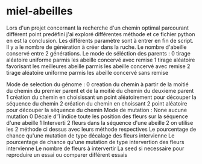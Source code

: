 # miel-abeilles
Lors d'un projet concernant la recherche d'un chemin optimal parcourant différent point predéfini j'ai exploré différentes méthode et ce fichier python en est la conclusion.
Les différents paramètre sont à entrer en fin de script.
Il y a le nombre de génération à créer dans la ruche.
Le nombre d'abeille conservé entre 2 générations.
Le mode de séléction des parents :      0 tirage aléatoire uniforme parmis les abeille concervé avec remise
					1 tirage aléatoire favorisant les meilleures abeille parmis les abeille concervé avec remise
					2 tirage aléatoire uniforme parmis les abeille concervé sans remise

Mode de selection du génome :		0 creation du chemin à partir de la moitié du chemin du premier parent et de la moitié du chemin du deuxieme parent
					1 création du chemin en choisissant un point aléatoirement pour découper la séquence du chemin
					2 création du chemin en choissant 2 point aléatoire pour découper la séquence du chemin
Mode de mutation :			None aucune mutation
					0 Décale d'1 indice toute les position des fleurs sur la séquence d'une abeille
					1 Interverti 2 fleurs dans la séquence d'une abeille
					2 on utilise les 2 méthode ci dessus avec leurs méthode respectives
Le pourcentage de chance qu'une mutation de type décalage des fleurs intervienne
Le pourcentage de chance qu'une mutation de type intervertion des fleurs intervienne
Le nombre de fleurs à intervertir
La seed si necessaire pour reproduire un essai ou comparer différent essais
